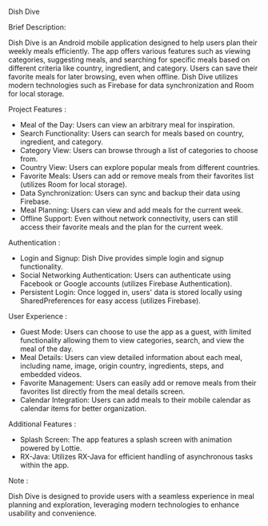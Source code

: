 Dish Dive

Brief Description:
		
Dish Dive is an Android mobile application designed to help users plan their weekly meals efficiently. The app offers various features such as viewing categories, suggesting meals, and searching for specific meals based on different criteria like country, ingredient, and category. Users can save their favorite meals for later browsing, even when offline. Dish Dive utilizes modern technologies such as Firebase for data synchronization and Room for local storage.

Project Features :

- Meal of the Day: Users can view an arbitrary meal for inspiration.
- Search Functionality: Users can search for meals based on country, ingredient, and category.
- Category View: Users can browse through a list of categories to choose from.
- Country View: Users can explore popular meals from different countries.
- Favorite Meals: Users can add or remove meals from their favorites list (utilizes Room for local storage).
- Data Synchronization: Users can sync and backup their data using Firebase.
- Meal Planning: Users can view and add meals for the current week.
- Offline Support: Even without network connectivity, users can still access their favorite meals and the plan for the current week.

Authentication :

- Login and Signup: Dish Dive provides simple login and signup functionality.
- Social Networking Authentication: Users can authenticate using Facebook or Google accounts (utilizes Firebase Authentication).
- Persistent Login: Once logged in, users' data is stored locally using SharedPreferences for easy access (utilizes Firebase).

User Experience : 

- Guest Mode: Users can choose to use the app as a guest, with limited functionality allowing them to view categories, search, and view the meal of the day.
- Meal Details: Users can view detailed information about each meal, including name, image, origin country, ingredients, steps, and embedded videos.
- Favorite Management: Users can easily add or remove meals from their favorites list directly from the meal details screen.
- Calendar Integration: Users can add meals to their mobile calendar as calendar items for better organization.

Additional Features : 

- Splash Screen: The app features a splash screen with animation powered by Lottie.
- RX-Java: Utilizes RX-Java for efficient handling of asynchronous tasks within the app.

Note : 

Dish Dive is designed to provide users with a seamless experience in meal planning and exploration, leveraging modern technologies to enhance usability and convenience.
